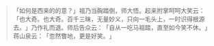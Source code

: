 
> 「如何是西来的的意？​」祖乃当胸踏倒，师大悟。起来拊掌呵呵大笑云：​「也大奇。也大奇。百千三昧，无量妙义，只向一毛头上，一时识得根源去。​」乃作礼而退。师后告众云：​「自从一吃马祖踏，直至如今笑不休。​」蒋山泉云：​「忽然瞥地，更是好笑。​」
